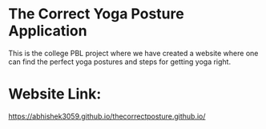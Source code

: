 # The Correct Yoga Posture Application 
This is the college PBL project where we have created a website where one can find the perfect yoga postures and steps for getting yoga right.  
# Website Link:
https://abhishek3059.github.io/thecorrectposture.github.io/
